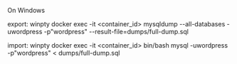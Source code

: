 On Windows

export:
winpty docker exec -it <container_id> mysqldump --all-databases -uwordpress -p"wordpress" --result-file=dumps/full-dump.sql

import:
winpty docker exec -it <container_id> bin/bash
mysql -uwordpress -p"wordpress" < dumps/full-dump.sql

